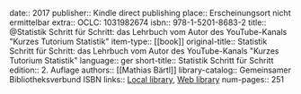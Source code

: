 date:: 2017
publisher:: Kindle direct publishing
place:: Erscheinungsort nicht ermittelbar
extra:: OCLC: 1031982674
isbn:: 978-1-5201-8683-2
title:: @Statistik Schritt für Schritt: das Lehrbuch vom Autor des YouTube-Kanals "Kurzes Tutorium Statistik"
item-type:: [[book]]
original-title:: Statistik Schritt für Schritt: das Lehrbuch vom Autor des YouTube-Kanals "Kurzes Tutorium Statistik"
language:: ger
short-title:: Statistik Schritt für Schritt
edition:: 2. Auflage
authors:: [[Mathias Bärtl]]
library-catalog:: Gemeinsamer Bibliotheksverbund ISBN
links:: [Local library](zotero://select/groups/2386895/items/M7JCRWTW), [Web library](https://www.zotero.org/groups/2386895/items/M7JCRWTW)
num-pages:: 251
